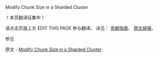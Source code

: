  Modify Chunk Size in a Sharded Cluster

 ！本页翻译征集中！

请点击页面上方 EDIT THIS PAGE 参与翻译。
详见：
[贡献指南]( https://github.com/JinMuInfo/MongoDB-Manual-zh/blob/master/CONTRIBUTING.md )、
[原文链接](  https://docs.mongodb.com/manual/tutorial/modify-chunk-size-in-sharded-cluster/  )。

 参见

原文 - [Modify Chunk Size in a Sharded Cluster]( https://docs.mongodb.com/manual/tutorial/modify-chunk-size-in-sharded-cluster/ )

